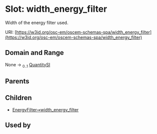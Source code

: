 
# Slot: width_energy_filter

Width of the energy filter used.

URI: [https://w3id.org/osc-em/oscem-schemas-spa/width_energy_filter](https://w3id.org/osc-em/oscem-schemas-spa/width_energy_filter)


## Domain and Range

None &#8594;  <sub>0..1</sub> [QuantitySI](QuantitySI.md)

## Parents


## Children

 *  [EnergyFilter➞width_energy_filter](EnergyFilter_width_energy_filter.md)

## Used by

